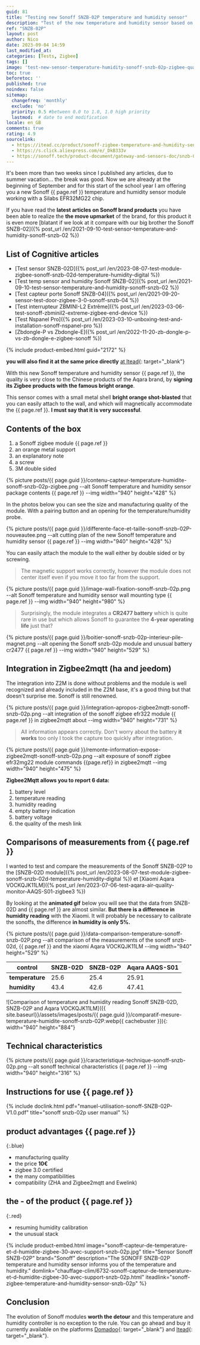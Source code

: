 ```yaml
---
guid: 81
title: "Testing new Sonoff SNZB-02P temperature and humidity sensor"
description: "Test of the new temperature and humidity sensor based on a Silabs EFR32MG22 chip with a reworked design and impeccable quality in bright orange colors from the Sonoff brand, nothing to do with the big brother SNZB-02, Sonoff improves its image as a premium Chinese brand"
ref: "SNZB-02P"
layout: post
author: Nico
date: 2023-09-04 14:59
last_modified_at: 
categories: [Tests, Zigbee]
tags: []
image: 'test-new-sensor-temperature-humidity-sonoff-snzb-02p-zigbee-quality-design-improved.png'
toc: true
beforetoc: ''
published: true
noindex: false
sitemap:
  changefreq: 'monthly'
  exclude: 'no'
  priority: 0.5 #between 0.0 to 1.0, 1.0 high priority
  lastmod:  # date to end modification
locale: en_GB
comments: true
rating: 4.9
sourcelink:
  - https://itead.cc/product/sonoff-zigbee-temperature-and-humidity-sensor-snzb-02p/ref/122/
  - https://s.click.aliexpress.com/e/_DkB333v
  - https://sonoff.tech/product-document/gateway-and-sensors-doc/snzb-02p-doc/
---
```


It's been more than two weeks since I published any articles, due to summer vacation... the break was good. Now we are already at the beginning of September and for this start of the school year I am offering you a new Sonoff {{ page.ref }} temperature and humidity sensor module working with a Silabs EFR32MG22 chip.

If you have read the **latest articles on Sonoff brand products** you have been able to realize the **the move upmarket** of the brand, for this product it is even more [blatant if we look at it compare with our big brother the Sonoff SNZB-02]({% post_url /en/2021-09-10-test-sensor-temperature-and-humidity-sonoff-snzb-02 %})

## List of Cognitive articles

- [Test sensor SNZB-02D]({% post_url /en/2023-08-07-test-module-zigbee-sonoff-snzb-02d-temperature-humidity-digital %})
- [Test temp sensor and humidity Sonoff SNZB-02]({% post_url /en/2021-09-10-test-sensor-temperature-and-humidity-sonoff-snzb-02 %})
- [Test capteur porte Sonoff SNZB-04]({% post_url /en/2021-09-20-sensor-test-door-zigbee-3-0-sonoff-snzb-04 %})
- [Test interrupteur ZBMINI-L2 Extrême]({% post_url /en/2023-03-06-test-sonoff-zbminil2-extreme-zigbee-end-device %})
- [Test Nspanel Pro]({% post_url /en/2023-03-10-unboxing-test-and-installation-sonoff-nspanel-pro %})
- [Zbdongle-P vs Zbdongle-E]({% post_url /en/2022-11-20-zb-dongle-p-vs-zb-dongle-e-zigbee-sonoff %})

{% include product-embed.html guid="2172" %}

**you will also find it at the same price directly** [at Itead](https://itead.cc/product/sonoff-zigbee-temperature-and-humidity-sensor-snzb-02p/ref/122/){: target="_blank"}

With this new Sonoff temperature and humidity sensor {{ page.ref }}, the quality is very close to the Chinese products of the Aqara brand, by **signing its Zigbee products with the famous bright orange**.

This sensor comes with a small metal shell **bright orange shot-blasted** that you can easily attach to the wall, and which will magnetically accommodate the {{ page.ref }}. **I must say that it is very successful**.

## Contents of the box

1. a Sonoff zigbee module {{ page.ref }}
2. an orange metal support
3. an explanatory note
4. a screw
5. 3M double sided

{% picture posts/{{ page.guid }}/contenu-capteur-temperature-humidite-sonoff-snzb-02p-zigbee.png --alt Sonoff temperature and humidity sensor package contents {{ page.ref }} --img width="940" height="428" %}

In the photos below you can see the size and manufacturing quality of the module. With a pairing button and an opening for the temperature/humidity probe.

{% picture posts/{{ page.guid }}/differente-face-et-taille-sonoff-snzb-02P-nouveautee.png --alt cutting plan of the new Sonoff temperature and humidity sensor {{ page.ref }} --img width="940" height="428" %}

You can easily attach the module to the wall either by double sided or by screwing.

> The magnetic support works correctly, however the module does not center itself even if you move it too far from the support.

{% picture posts/{{ page.guid }}/image-wall-fixation-sonoff-snzb-02p.png --alt Sonoff temperature and humidity sensor wall mounting type {{ page.ref }} --img width="940" height="980" %}

> Surprisingly, the module integrates a **CR2477 battery** which is quite rare in use but which allows Sonoff to guarantee the **4-year operating life** just that?

{% picture posts/{{ page.guid }}/boitier-sonoff-snzb-02p-interieur-pile-magnet.png --alt opening the Sonoff snzb-02p module and unusual battery cr2477 {{ page.ref }} --img width="940" height="529" %}


## Integration in Zigbee2mqtt (ha and jeedom)

The integration into Z2M is done without problems and the module is well recognized and already included in the Z2M base, it's a good thing but that doesn't surprise me. Sonoff is still renowned.

{% picture posts/{{ page.guid }}/integration-apropos-zigbee2mqtt-sonoff-snzb-02p.png --alt integration of the sonoff zigbee efr322 module {{ page.ref }} in zigbee2mqtt about --img width="940" height="731" %}

> All information appears correctly. Don't worry about the battery **it works** too only I took the capture too quickly after integration.

{% picture posts/{{ page.guid }}/remonte-information-expose-zigbee2mqtt-sonoff-snzb-02p.png --alt exposure of sonoff zigbee efr32mg22 module commands {{page.ref}} in zigbee2mqtt --img width="940" height="475" %}

**Zigbee2Mqtt allows you to report 6 data:**

1. battery level
2. temperature reading
3. humidity reading
4. empty battery indication
5. battery voltage
6. the quality of the mesh link

## Comparisons of measurements from {{ page.ref }}

I wanted to test and compare the measurements of the Sonoff SNZB-02P to the [SNZB-02D module]({% post_url /en/2023-08-07-test-module-zigbee-sonoff-snzb-02d-temperature-humidity-digital %}) et [Xiaomi Aqara VOCKQJK11LM]({% post_url /en/2023-07-06-test-aqara-air-quality-monitor-AAQS-S01-zigbee3 %})

By looking at the **animated gif** below you will see that the data from SNZB-02D and {{ page.ref }} are almost similar. **But there is a difference in humidity reading** with the Xiaomi. It will probably be necessary to calibrate the sonoffs, the difference **in humidity is only 5%.**

{% picture posts/{{ page.guid }}/data-comparison-temperature-sonoff-snzb-02P.png --alt comparison of the measurements of the sonoff snzb-02d, {{ page.ref }} and the xiaomi Aqara VOCKQJK11LM --img width="940" height="529" %}

|control|SNZB-02D|SNZB-02P|Aqara AAQS-S01|
|--------|--------|--------|---------|
|**temperature**|25.6|25.4|25.91|
|**humidity**|43.4|42.6|47.41|

![Comparison of temperature and humidity reading Sonoff SNZB-02D, SNZB-02P and Aqara VOCKQJK11LM]({{ site.baseurl}}/assets/images/posts/{{ page.guid }}/comparatif-mesure-temperature-humidite-sonoff-snzb-02P.webp{{ cachebuster }}){: width="940" height="884"}

## Technical characteristics

{% picture posts/{{ page.guid }}/caracteristique-technique-sonoff-snzb-02p.png --alt sonoff technical characteristics {{ page.ref }} --img width="940" height="316" %}

## Instructions for use {{ page.ref }}

{% include doclink.html pdf="manuel-utilisation-sonoff-SNZB-02P-V1.0.pdf" title="sonoff snzb-02p user manual" %}

## **product advantages** {{ page.ref }}
{:.blue}
- manufacturing quality
- the price **10€**
- zigbee 3.0 certified
- the many compatibilities
- compatibility (ZHA and Zigbee2mqtt and Ewelink)


## **the - of the product** {{ page.ref }}
{:.red}

- resuming humidity calibration
- the unusual stack

{% include product-embed.html image="sonoff-capteur-de-temperature-et-d-humidite-zigbee-30-avec-support-snzb-02p.jpg" title="Sensor Sonoff SNZB-02P" brand="Sonoff" description="The SONOFF SNZB-02P temperature and humidity sensor informs you of the temperature and humidity." domlink="chauffage-clim/6732-sonoff-capteur-de-temperature-et-d-humidite-zigbee-30-avec-support-snzb-02p.html" iteadlink="sonoff-zigbee-temperature-and-humidity-sensor-snzb-02p" %}

## Conclusion

The evolution of Sonoff modules **worth the detour** and this temperature and humidity controller is no exception to the rule. You can go ahead and buy it currently available on the platforms [Domadoo](https://www.domadoo.fr/fr/chauffage-clim/6732-sonoff-capteur-de-temperature-et-d-humidite-zigbee-30-avec-support-snzb-02p.html){: target="_blank"} and [Itead](https://itead.cc/product/sonoff-zigbee-temperature-and-humidity-sensor-snzb-02p/ref/122/){: target="_blank"}.
